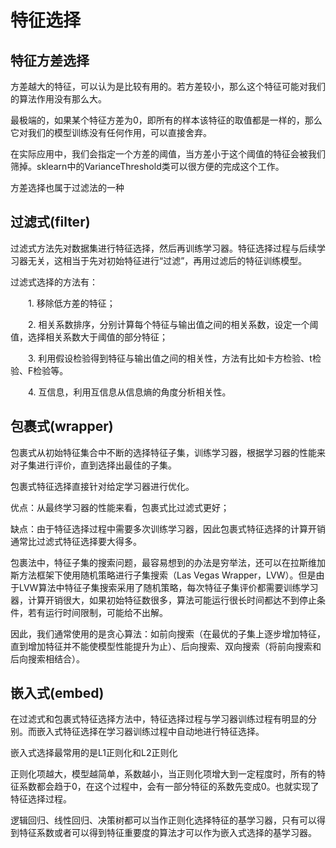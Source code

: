# 特征选择

## 特征方差选择

方差越大的特征，可以认为是比较有用的。若方差较小，那么这个特征可能对我们的算法作用没有那么大。

最极端的，如果某个特征方差为0，即所有的样本该特征的取值都是一样的，那么它对我们的模型训练没有任何作用，可以直接舍弃。

在实际应用中，我们会指定一个方差的阈值，当方差小于这个阈值的特征会被我们筛掉。sklearn中的VarianceThreshold类可以很方便的完成这个工作。

方差选择也属于过滤法的一种

## 过滤式(filter)

过滤式方法先对数据集进行特征选择，然后再训练学习器。特征选择过程与后续学习器无关，这相当于先对初始特征进行“过滤”，再用过滤后的特征训练模型。

过滤式选择的方法有：

  1. 移除低方差的特征；

  2. 相关系数排序，分别计算每个特征与输出值之间的相关系数，设定一个阈值，选择相关系数大于阈值的部分特征；

  3. 利用假设检验得到特征与输出值之间的相关性，方法有比如卡方检验、t检验、F检验等。

  4. 互信息，利用互信息从信息熵的角度分析相关性。


## 包裹式(wrapper)

包裹式从初始特征集合中不断的选择特征子集，训练学习器，根据学习器的性能来对子集进行评价，直到选择出最佳的子集。

包裹式特征选择直接针对给定学习器进行优化。

优点：从最终学习器的性能来看，包裹式比过滤式更好；

缺点：由于特征选择过程中需要多次训练学习器，因此包裹式特征选择的计算开销通常比过滤式特征选择要大得多。

包裹法中，特征子集的搜索问题，最容易想到的办法是穷举法，还可以在拉斯维加斯方法框架下使用随机策略进行子集搜索（Las Vegas Wrapper，LVW）。但是由于LVW算法中特征子集搜索采用了随机策略，每次特征子集评价都需要训练学习器，计算开销很大，如果初始特征数很多，算法可能运行很长时间都达不到停止条件，若有运行时间限制，可能给不出解。

因此，我们通常使用的是贪心算法：如前向搜索（在最优的子集上逐步增加特征，直到增加特征并不能使模型性能提升为止）、后向搜索、双向搜索（将前向搜索和后向搜索相结合）。

## 嵌入式(embed)

在过滤式和包裹式特征选择方法中，特征选择过程与学习器训练过程有明显的分别。而嵌入式特征选择在学习器训练过程中自动地进行特征选择。

嵌入式选择最常用的是L1正则化和L2正则化

正则化项越大，模型越简单，系数越小，当正则化项增大到一定程度时，所有的特征系数都会趋于0，在这个过程中，会有一部分特征的系数先变成0。也就实现了特征选择过程。

逻辑回归、线性回归、决策树都可以当作正则化选择特征的基学习器，只有可以得到特征系数或者可以得到特征重要度的算法才可以作为嵌入式选择的基学习器。
